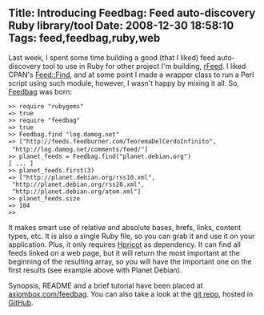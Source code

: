 Title: Introducing Feedbag: Feed auto-discovery Ruby library/tool
Date: 2008-12-30 18:58:10
Tags: feed,feedbag,ruby,web
---
Last week, I spent some time building a good (that I liked) feed auto-discovery tool to use in Ruby for other project I'm building, <a href="http://github.com/damog/rfeed">rFeed</a>. I liked CPAN's <a href="http://search.cpan.org/~btrott/Feed-Find-0.06/lib/Feed/Find.pm">Feed::Find</a>, and at some point I made a wrapper class to run a Perl script using such module, however, I wasn't happy by mixing it all. So, <a href="http://axiombox.com/feedbag">Feedbag</a> was born:
<pre><code>&gt;&gt; require "rubygems"
=&gt; true
&gt;&gt; require "feedbag"
=&gt; true
&gt;&gt; Feedbag.find "log.damog.net"
=&gt; ["http://feeds.feedburner.com/TeoremaDelCerdoInfinito", 
 "http://log.damog.net/comments/feed/"]</code><span class="go">
</span><code>&gt;&gt; planet_feeds = Feedbag.find("planet.debian.org")
[ ... ]
&gt;&gt; planet_feeds.first(3)
=&gt; ["http://planet.debian.org/rss10.xml", 
 "http://planet.debian.org/rss20.xml", 
 "http://planet.debian.org/atom.xml"]
&gt;&gt;</code><code> planet_feeds.size
=&gt; 104
&gt;&gt;</code></pre>
It makes smart use of relative and absolute bases, hrefs, links, content types, etc. It is also a single Ruby file, so you can grab it and use it on your application. Plus, it only requires <a href="https://code.whytheluckystiff.net/hpricot/">Hpricot</a> as dependency. It can find all feeds linked on a web page, but it will return the most important at the beginning of the resulting array, so you will have the important one on the first results (see example above with Planet Debian).

Synopsis, README and a brief tutorial have been placed at <a href="http://axiombox.com/feedbag">axiombox.com/feedbag</a>. You can also take a look at the <a href="http://github.com/damog/feedbag">git repo</a>, hosted in <a href="http://github.com/">GitHub</a>.